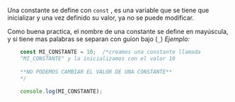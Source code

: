 Una constante se define con `const` ,  es una variable que se tiene que inicializar y una vez definido su valor, ya no se puede modificar.

Como buena practica, el nombre de una constante se define en mayúscula, y si tiene mas palabras se separan con guion bajo (`_`)
*Ejemplo:*

```js
	const MI_CONSTANTE = 10;  /*creamos una constante llamada
	"MI_CONSTANTE" y la inicializamos con el valor 10
	
	**NO PODEMOS CAMBIAR EL VALOR DE UNA CONSTANTE**
	*/
	
	console.log(MI_CONSTANTE);
```